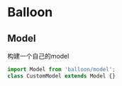 # Balloon

## Model
构建一个自己的model
```js
import Model from 'balloon/model';
class CustomModel extends Model {}
```

